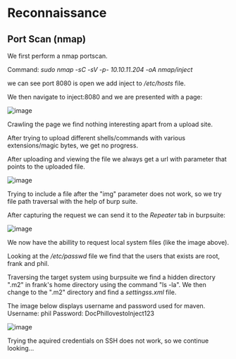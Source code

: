 # Reconnaissance

## Port Scan (nmap)
We first perform a nmap portscan.

Command: *sudo nmap -sC -sV -p- 10.10.11.204 -oA nmap/inject*

we can see port 8080 is open we add inject to */etc/hosts* file.

We then navigate to inject:8080 and we are presented with a page:

![image](https://user-images.githubusercontent.com/85443537/229883216-56fb3183-da96-415a-aabb-ac28b6fc471a.png)

Crawling the page we find nothing interesting apart from a upload site.

After trying to upload different shells/commands with various extensions/magic bytes, we get no progress.

After uploading and viewing the file we always get a url with parameter that points to the uploaded file.

![image](https://user-images.githubusercontent.com/85443537/229884181-3424e4aa-0de2-48ad-93b9-4040dec3dd1e.png)

Trying to include a file after the "img" parameter does not work, so we try file path traversal with the help of burp suite.

After capturing the request we can send it to the *Repeater* tab in burpsuite:

![image](https://user-images.githubusercontent.com/85443537/229884667-90271e0d-5562-42b5-aae4-4816dab10fa7.png)

We now have the abillity to request local system files (like the image above).

Looking at the */etc/passwd* file we find that the users that exists are root, frank and phil.

Traversing the target system using burpsuite we find a hidden directory ".m2" in frank's home directory using the command "ls -la". We then change to the ".m2" directory and find a *settingss.xml* file.

The image below displays username and password used for maven.
Username: phil
Password: DocPhillovestoInject123

![image](https://user-images.githubusercontent.com/85443537/229886184-085a8440-6bce-4546-b9e8-95fd5dc67147.png)

Trying the aquired credentials on SSH does not work, so we continue looking...


